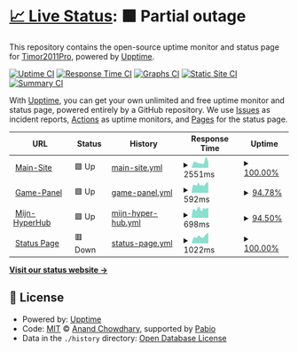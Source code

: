 # [📈 Live Status](https://status-test.hyper-hub.nl): <!--live status--> **🟧 Partial outage**

This repository contains the open-source uptime monitor and status page for [Timor2011Pro](https://status-test.hyper-hub.nl), powered by [Upptime](https://github.com/upptime/upptime).

[![Uptime CI](https://github.com/Timor2011Pro/status-test/workflows/Uptime%20CI/badge.svg)](https://github.com/Timor2011Pro/status-test/actions?query=workflow%3A%22Uptime+CI%22)
[![Response Time CI](https://github.com/Timor2011Pro/status-test/workflows/Response%20Time%20CI/badge.svg)](https://github.com/Timor2011Pro/status-test/actions?query=workflow%3A%22Response+Time+CI%22)
[![Graphs CI](https://github.com/Timor2011Pro/status-test/workflows/Graphs%20CI/badge.svg)](https://github.com/Timor2011Pro/status-test/actions?query=workflow%3A%22Graphs+CI%22)
[![Static Site CI](https://github.com/Timor2011Pro/status-test/workflows/Static%20Site%20CI/badge.svg)](https://github.com/Timor2011Pro/status-test/actions?query=workflow%3A%22Static+Site+CI%22)
[![Summary CI](https://github.com/Timor2011Pro/status-test/workflows/Summary%20CI/badge.svg)](https://github.com/Timor2011Pro/status-test/actions?query=workflow%3A%22Summary+CI%22)

With [Upptime](https://upptime.js.org), you can get your own unlimited and free uptime monitor and status page, powered entirely by a GitHub repository. We use [Issues](https://github.com/Timor2011Pro/status-test/issues) as incident reports, [Actions](https://github.com/Timor2011Pro/status-test/actions) as uptime monitors, and [Pages](https://status-test.hyper-hub.nl) for the status page.

<!--start: status pages-->
<!-- This summary is generated by Upptime (https://github.com/upptime/upptime) -->
<!-- Do not edit this manually, your changes will be overwritten -->
<!-- prettier-ignore -->
| URL | Status | History | Response Time | Uptime |
| --- | ------ | ------- | ------------- | ------ |
| <img alt="" src="https://icons.duckduckgo.com/ip3/hyper-hub.nl.ico" height="13"> [Main-Site](https://hyper-hub.nl) | 🟩 Up | [main-site.yml](https://github.com/Timor2011pro/status-test/commits/HEAD/history/main-site.yml) | <details><summary><img alt="Response time graph" src="./graphs/main-site/response-time-week.png" height="20"> 2551ms</summary><br><a href="https://status-test.hyper-hub.nl/history/main-site"><img alt="Response time 2302" src="https://img.shields.io/endpoint?url=https%3A%2F%2Fraw.githubusercontent.com%2FTimor2011pro%2Fstatus-test%2FHEAD%2Fapi%2Fmain-site%2Fresponse-time.json"></a><br><a href="https://status-test.hyper-hub.nl/history/main-site"><img alt="24-hour response time 2541" src="https://img.shields.io/endpoint?url=https%3A%2F%2Fraw.githubusercontent.com%2FTimor2011pro%2Fstatus-test%2FHEAD%2Fapi%2Fmain-site%2Fresponse-time-day.json"></a><br><a href="https://status-test.hyper-hub.nl/history/main-site"><img alt="7-day response time 2551" src="https://img.shields.io/endpoint?url=https%3A%2F%2Fraw.githubusercontent.com%2FTimor2011pro%2Fstatus-test%2FHEAD%2Fapi%2Fmain-site%2Fresponse-time-week.json"></a><br><a href="https://status-test.hyper-hub.nl/history/main-site"><img alt="30-day response time 2229" src="https://img.shields.io/endpoint?url=https%3A%2F%2Fraw.githubusercontent.com%2FTimor2011pro%2Fstatus-test%2FHEAD%2Fapi%2Fmain-site%2Fresponse-time-month.json"></a><br><a href="https://status-test.hyper-hub.nl/history/main-site"><img alt="1-year response time 2302" src="https://img.shields.io/endpoint?url=https%3A%2F%2Fraw.githubusercontent.com%2FTimor2011pro%2Fstatus-test%2FHEAD%2Fapi%2Fmain-site%2Fresponse-time-year.json"></a></details> | <details><summary><a href="https://status-test.hyper-hub.nl/history/main-site">100.00%</a></summary><a href="https://status-test.hyper-hub.nl/history/main-site"><img alt="All-time uptime 100.00%" src="https://img.shields.io/endpoint?url=https%3A%2F%2Fraw.githubusercontent.com%2FTimor2011pro%2Fstatus-test%2FHEAD%2Fapi%2Fmain-site%2Fuptime.json"></a><br><a href="https://status-test.hyper-hub.nl/history/main-site"><img alt="24-hour uptime 100.00%" src="https://img.shields.io/endpoint?url=https%3A%2F%2Fraw.githubusercontent.com%2FTimor2011pro%2Fstatus-test%2FHEAD%2Fapi%2Fmain-site%2Fuptime-day.json"></a><br><a href="https://status-test.hyper-hub.nl/history/main-site"><img alt="7-day uptime 100.00%" src="https://img.shields.io/endpoint?url=https%3A%2F%2Fraw.githubusercontent.com%2FTimor2011pro%2Fstatus-test%2FHEAD%2Fapi%2Fmain-site%2Fuptime-week.json"></a><br><a href="https://status-test.hyper-hub.nl/history/main-site"><img alt="30-day uptime 100.00%" src="https://img.shields.io/endpoint?url=https%3A%2F%2Fraw.githubusercontent.com%2FTimor2011pro%2Fstatus-test%2FHEAD%2Fapi%2Fmain-site%2Fuptime-month.json"></a><br><a href="https://status-test.hyper-hub.nl/history/main-site"><img alt="1-year uptime 100.00%" src="https://img.shields.io/endpoint?url=https%3A%2F%2Fraw.githubusercontent.com%2FTimor2011pro%2Fstatus-test%2FHEAD%2Fapi%2Fmain-site%2Fuptime-year.json"></a></details>
| <img alt="" src="https://icons.duckduckgo.com/ip3/panel.hyper-hub.nl.ico" height="13"> [Game-Panel](https://panel.hyper-hub.nl) | 🟩 Up | [game-panel.yml](https://github.com/Timor2011pro/status-test/commits/HEAD/history/game-panel.yml) | <details><summary><img alt="Response time graph" src="./graphs/game-panel/response-time-week.png" height="20"> 592ms</summary><br><a href="https://status-test.hyper-hub.nl/history/game-panel"><img alt="Response time 610" src="https://img.shields.io/endpoint?url=https%3A%2F%2Fraw.githubusercontent.com%2FTimor2011pro%2Fstatus-test%2FHEAD%2Fapi%2Fgame-panel%2Fresponse-time.json"></a><br><a href="https://status-test.hyper-hub.nl/history/game-panel"><img alt="24-hour response time 743" src="https://img.shields.io/endpoint?url=https%3A%2F%2Fraw.githubusercontent.com%2FTimor2011pro%2Fstatus-test%2FHEAD%2Fapi%2Fgame-panel%2Fresponse-time-day.json"></a><br><a href="https://status-test.hyper-hub.nl/history/game-panel"><img alt="7-day response time 592" src="https://img.shields.io/endpoint?url=https%3A%2F%2Fraw.githubusercontent.com%2FTimor2011pro%2Fstatus-test%2FHEAD%2Fapi%2Fgame-panel%2Fresponse-time-week.json"></a><br><a href="https://status-test.hyper-hub.nl/history/game-panel"><img alt="30-day response time 622" src="https://img.shields.io/endpoint?url=https%3A%2F%2Fraw.githubusercontent.com%2FTimor2011pro%2Fstatus-test%2FHEAD%2Fapi%2Fgame-panel%2Fresponse-time-month.json"></a><br><a href="https://status-test.hyper-hub.nl/history/game-panel"><img alt="1-year response time 610" src="https://img.shields.io/endpoint?url=https%3A%2F%2Fraw.githubusercontent.com%2FTimor2011pro%2Fstatus-test%2FHEAD%2Fapi%2Fgame-panel%2Fresponse-time-year.json"></a></details> | <details><summary><a href="https://status-test.hyper-hub.nl/history/game-panel">94.78%</a></summary><a href="https://status-test.hyper-hub.nl/history/game-panel"><img alt="All-time uptime 90.61%" src="https://img.shields.io/endpoint?url=https%3A%2F%2Fraw.githubusercontent.com%2FTimor2011pro%2Fstatus-test%2FHEAD%2Fapi%2Fgame-panel%2Fuptime.json"></a><br><a href="https://status-test.hyper-hub.nl/history/game-panel"><img alt="24-hour uptime 100.00%" src="https://img.shields.io/endpoint?url=https%3A%2F%2Fraw.githubusercontent.com%2FTimor2011pro%2Fstatus-test%2FHEAD%2Fapi%2Fgame-panel%2Fuptime-day.json"></a><br><a href="https://status-test.hyper-hub.nl/history/game-panel"><img alt="7-day uptime 94.78%" src="https://img.shields.io/endpoint?url=https%3A%2F%2Fraw.githubusercontent.com%2FTimor2011pro%2Fstatus-test%2FHEAD%2Fapi%2Fgame-panel%2Fuptime-week.json"></a><br><a href="https://status-test.hyper-hub.nl/history/game-panel"><img alt="30-day uptime 98.14%" src="https://img.shields.io/endpoint?url=https%3A%2F%2Fraw.githubusercontent.com%2FTimor2011pro%2Fstatus-test%2FHEAD%2Fapi%2Fgame-panel%2Fuptime-month.json"></a><br><a href="https://status-test.hyper-hub.nl/history/game-panel"><img alt="1-year uptime 90.61%" src="https://img.shields.io/endpoint?url=https%3A%2F%2Fraw.githubusercontent.com%2FTimor2011pro%2Fstatus-test%2FHEAD%2Fapi%2Fgame-panel%2Fuptime-year.json"></a></details>
| <img alt="" src="https://icons.duckduckgo.com/ip3/my.hyper-hub.nl.ico" height="13"> [Mijn-HyperHub](https://my.hyper-hub.nl) | 🟩 Up | [mijn-hyper-hub.yml](https://github.com/Timor2011pro/status-test/commits/HEAD/history/mijn-hyper-hub.yml) | <details><summary><img alt="Response time graph" src="./graphs/mijn-hyper-hub/response-time-week.png" height="20"> 698ms</summary><br><a href="https://status-test.hyper-hub.nl/history/mijn-hyper-hub"><img alt="Response time 595" src="https://img.shields.io/endpoint?url=https%3A%2F%2Fraw.githubusercontent.com%2FTimor2011pro%2Fstatus-test%2FHEAD%2Fapi%2Fmijn-hyper-hub%2Fresponse-time.json"></a><br><a href="https://status-test.hyper-hub.nl/history/mijn-hyper-hub"><img alt="24-hour response time 742" src="https://img.shields.io/endpoint?url=https%3A%2F%2Fraw.githubusercontent.com%2FTimor2011pro%2Fstatus-test%2FHEAD%2Fapi%2Fmijn-hyper-hub%2Fresponse-time-day.json"></a><br><a href="https://status-test.hyper-hub.nl/history/mijn-hyper-hub"><img alt="7-day response time 698" src="https://img.shields.io/endpoint?url=https%3A%2F%2Fraw.githubusercontent.com%2FTimor2011pro%2Fstatus-test%2FHEAD%2Fapi%2Fmijn-hyper-hub%2Fresponse-time-week.json"></a><br><a href="https://status-test.hyper-hub.nl/history/mijn-hyper-hub"><img alt="30-day response time 622" src="https://img.shields.io/endpoint?url=https%3A%2F%2Fraw.githubusercontent.com%2FTimor2011pro%2Fstatus-test%2FHEAD%2Fapi%2Fmijn-hyper-hub%2Fresponse-time-month.json"></a><br><a href="https://status-test.hyper-hub.nl/history/mijn-hyper-hub"><img alt="1-year response time 595" src="https://img.shields.io/endpoint?url=https%3A%2F%2Fraw.githubusercontent.com%2FTimor2011pro%2Fstatus-test%2FHEAD%2Fapi%2Fmijn-hyper-hub%2Fresponse-time-year.json"></a></details> | <details><summary><a href="https://status-test.hyper-hub.nl/history/mijn-hyper-hub">94.50%</a></summary><a href="https://status-test.hyper-hub.nl/history/mijn-hyper-hub"><img alt="All-time uptime 87.00%" src="https://img.shields.io/endpoint?url=https%3A%2F%2Fraw.githubusercontent.com%2FTimor2011pro%2Fstatus-test%2FHEAD%2Fapi%2Fmijn-hyper-hub%2Fuptime.json"></a><br><a href="https://status-test.hyper-hub.nl/history/mijn-hyper-hub"><img alt="24-hour uptime 96.72%" src="https://img.shields.io/endpoint?url=https%3A%2F%2Fraw.githubusercontent.com%2FTimor2011pro%2Fstatus-test%2FHEAD%2Fapi%2Fmijn-hyper-hub%2Fuptime-day.json"></a><br><a href="https://status-test.hyper-hub.nl/history/mijn-hyper-hub"><img alt="7-day uptime 94.50%" src="https://img.shields.io/endpoint?url=https%3A%2F%2Fraw.githubusercontent.com%2FTimor2011pro%2Fstatus-test%2FHEAD%2Fapi%2Fmijn-hyper-hub%2Fuptime-week.json"></a><br><a href="https://status-test.hyper-hub.nl/history/mijn-hyper-hub"><img alt="30-day uptime 94.16%" src="https://img.shields.io/endpoint?url=https%3A%2F%2Fraw.githubusercontent.com%2FTimor2011pro%2Fstatus-test%2FHEAD%2Fapi%2Fmijn-hyper-hub%2Fuptime-month.json"></a><br><a href="https://status-test.hyper-hub.nl/history/mijn-hyper-hub"><img alt="1-year uptime 87.00%" src="https://img.shields.io/endpoint?url=https%3A%2F%2Fraw.githubusercontent.com%2FTimor2011pro%2Fstatus-test%2FHEAD%2Fapi%2Fmijn-hyper-hub%2Fuptime-year.json"></a></details>
| <img alt="" src="https://icons.duckduckgo.com/ip3/status.hyper-hub.nl.ico" height="13"> [Status Page](https://status.hyper-hub.nl) | 🟥 Down | [status-page.yml](https://github.com/Timor2011pro/status-test/commits/HEAD/history/status-page.yml) | <details><summary><img alt="Response time graph" src="./graphs/status-page/response-time-week.png" height="20"> 1022ms</summary><br><a href="https://status-test.hyper-hub.nl/history/status-page"><img alt="Response time 905" src="https://img.shields.io/endpoint?url=https%3A%2F%2Fraw.githubusercontent.com%2FTimor2011pro%2Fstatus-test%2FHEAD%2Fapi%2Fstatus-page%2Fresponse-time.json"></a><br><a href="https://status-test.hyper-hub.nl/history/status-page"><img alt="24-hour response time 1487" src="https://img.shields.io/endpoint?url=https%3A%2F%2Fraw.githubusercontent.com%2FTimor2011pro%2Fstatus-test%2FHEAD%2Fapi%2Fstatus-page%2Fresponse-time-day.json"></a><br><a href="https://status-test.hyper-hub.nl/history/status-page"><img alt="7-day response time 1022" src="https://img.shields.io/endpoint?url=https%3A%2F%2Fraw.githubusercontent.com%2FTimor2011pro%2Fstatus-test%2FHEAD%2Fapi%2Fstatus-page%2Fresponse-time-week.json"></a><br><a href="https://status-test.hyper-hub.nl/history/status-page"><img alt="30-day response time 912" src="https://img.shields.io/endpoint?url=https%3A%2F%2Fraw.githubusercontent.com%2FTimor2011pro%2Fstatus-test%2FHEAD%2Fapi%2Fstatus-page%2Fresponse-time-month.json"></a><br><a href="https://status-test.hyper-hub.nl/history/status-page"><img alt="1-year response time 905" src="https://img.shields.io/endpoint?url=https%3A%2F%2Fraw.githubusercontent.com%2FTimor2011pro%2Fstatus-test%2FHEAD%2Fapi%2Fstatus-page%2Fresponse-time-year.json"></a></details> | <details><summary><a href="https://status-test.hyper-hub.nl/history/status-page">100.00%</a></summary><a href="https://status-test.hyper-hub.nl/history/status-page"><img alt="All-time uptime 100.00%" src="https://img.shields.io/endpoint?url=https%3A%2F%2Fraw.githubusercontent.com%2FTimor2011pro%2Fstatus-test%2FHEAD%2Fapi%2Fstatus-page%2Fuptime.json"></a><br><a href="https://status-test.hyper-hub.nl/history/status-page"><img alt="24-hour uptime 100.00%" src="https://img.shields.io/endpoint?url=https%3A%2F%2Fraw.githubusercontent.com%2FTimor2011pro%2Fstatus-test%2FHEAD%2Fapi%2Fstatus-page%2Fuptime-day.json"></a><br><a href="https://status-test.hyper-hub.nl/history/status-page"><img alt="7-day uptime 100.00%" src="https://img.shields.io/endpoint?url=https%3A%2F%2Fraw.githubusercontent.com%2FTimor2011pro%2Fstatus-test%2FHEAD%2Fapi%2Fstatus-page%2Fuptime-week.json"></a><br><a href="https://status-test.hyper-hub.nl/history/status-page"><img alt="30-day uptime 100.00%" src="https://img.shields.io/endpoint?url=https%3A%2F%2Fraw.githubusercontent.com%2FTimor2011pro%2Fstatus-test%2FHEAD%2Fapi%2Fstatus-page%2Fuptime-month.json"></a><br><a href="https://status-test.hyper-hub.nl/history/status-page"><img alt="1-year uptime 100.00%" src="https://img.shields.io/endpoint?url=https%3A%2F%2Fraw.githubusercontent.com%2FTimor2011pro%2Fstatus-test%2FHEAD%2Fapi%2Fstatus-page%2Fuptime-year.json"></a></details>

<!--end: status pages-->

[**Visit our status website →**](https://status-test.hyper-hub.nl)

## 📄 License

- Powered by: [Upptime](https://github.com/upptime/upptime)
- Code: [MIT](./LICENSE) © [Anand Chowdhary](https://anandchowdhary.com), supported by [Pabio](https://pabio.com)
- Data in the `./history` directory: [Open Database License](https://opendatacommons.org/licenses/odbl/1-0/)
